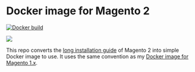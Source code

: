 # Docker image for Magento 2

[![Docker build](http://dockeri.co/image/alexcheng/magento2)](https://hub.docker.com/r/alexcheng/magento2/)

[![](https://images.microbadger.com/badges/image/alexcheng/magento2.svg)](http://microbadger.com/images/alexcheng/magento2 "Get your own image badge on microbadger.com")

This repo converts the [long installation guide](http://devdocs.magento.com/guides/v1.0/install-gde/bk-install-guide.html) of Magento 2 into simple Docker image to use. It uses the same convention as my [Docker image for Magento 1.x](https://github.com/alexcheng1982/docker-magento).
